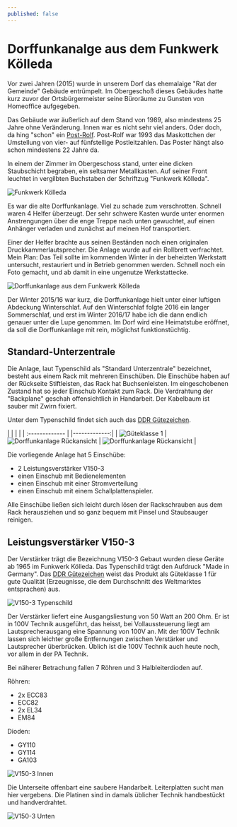 ```yaml
---
published: false
---
```

# Dorffunkanalge aus dem Funkwerk Kölleda
Vor zwei Jahren (2015) wurde in unserem Dorf das ehemalaige "Rat der Gemeinde" Gebäude entrümpelt. Im Obergeschoß dieses Gebäudes hatte kurz zuvor der Ortsbürgermeister seine Büroräume zu Gunsten von Homeoffice aufgegeben.

Das Gebäude war äußerlich auf dem Stand von 1989, also mindestens 25 Jahre ohne Veränderung. Innen war es nicht sehr viel anders. Oder doch, da hing "schon" ein [Post-Rolf](http://www.faz.net/aktuell/wirtschaft/netzwirtschaft/post-werbefigur-rolf-sein-codename-war-handy-12241524.html). Post-Rolf war 1993 das Maskottchen der Umstellung von vier- auf fünfstellige Postleitzahlen. Das Poster hängt also schon mindestens 22 Jahre da.

In einem der Zimmer im Obergeschoss stand, unter eine dicken Staubschicht begraben, ein seltsamer Metallkasten. Auf seiner Front leuchtet in vergilbten Buchstaben der Schriftzug "Funkwerk Kölleda".

![Funkwerk Kölleda](/images/funkwerkkoelleda.jpg)

Es war die alte Dorffunkanlage. Viel zu schade zum verschrotten. Schnell waren 4 Helfer überzeugt. Der sehr schwere Kasten wurde unter enormen Anstrengungen über die enge Treppe nach unten gewuchtet, auf einen Anhänger verladen und zunächst auf meinen Hof transportiert.

Einer der Helfer brachte aus seinen Beständen noch einen originalen Druckkammerlautsprecher. Die Anlage wurde auf ein Rollbrett verfrachtet. Mein Plan: Das Teil sollte im kommenden Winter in der beheizten Werkstatt untersucht, restauriert und in Betrieb genommen werden. Schnell noch ein Foto gemacht, und ab damit in eine ungenutze Werkstattecke.

![Dorffunkanlage aus dem Funkwerk Kölleda](/images/dorffunk1.jpg)

Der Winter 2015/16 war kurz, die Dorffunkanlage hielt unter einer luftigen Abdeckung Winterschlaf. Auf den Winterschlaf folgte 2016 ein langer Sommerschlaf, und erst im Winter 2016/17 habe ich die dann endlich genauer unter die Lupe genommen. Im Dorf wird eine Heimatstube eröffnet, da soll die Dorffunkanlage mit rein, möglichst funktionstüchtig.

## Standard-Unterzentrale

Die Anlage, laut Typenschild als "Standard Unterzentrale" bezeichnet, besteht aus einem Rack mit mehreren Einschüben. Die Einschübe haben auf der Rückseite Stiftleisten, das Rack hat Buchsenleisten. Im eingeschobenen Zustand hat so jeder Einschub Kontakt zum Rack. Die Verdrahtung der "Backplane" geschah offensichtlich in Handarbeit. Der Kabelbaum ist sauber mit Zwirn fixiert. 

Unter dem Typenschild findet sich auch das [DDR Gütezeichen](https://de.wikipedia.org/wiki/G%C3%BCtezeichen_%28DDR%29 ).

|       |        | |
| :------------- | |-------------:|
| ![Güteklasse 1](/images/gueteklasse.jpg) | ![Dorffunkanlage Rückansicht](/images/rack_rueckansicht.jpg)     | ![Dorffunkanlage Rückansicht](/images/verdrahtung.jpg) |

Die vorliegende Anlage hat 5 Einschübe:
- 2 Leistungsverstärker V150-3 
- einen Einschub mit Bedienelementen 
- einen Einschub mit einer Stromverteilung
- einen Einschub mit einem Schallplattenspieler.

Alle Einschübe ließen sich leicht durch lösen der Rackschrauben aus dem Rack herausziehen und so ganz bequem mit Pinsel und Staubsauger reinigen.

## Leistungsverstärker V150-3

Der Verstärker trägt die Bezeichnung V150-3 Gebaut wurden diese Geräte ab 1965 im Funkwerk Kölleda. Das Typenschild trägt den Aufdruck "Made in Germany". Das  [DDR Gütezeichen](https://de.wikipedia.org/wiki/G%C3%BCtezeichen_%28DDR%29 ) weist das Produkt als Güteklasse 1 für gute Qualität (Erzeugnisse, die dem Durchschnitt des Weltmarktes entsprachen) aus.

![V150-3 Typenschild](/images/v150_typenschild.jpg) 

Der Verstärker liefert eine Ausgangsliestung von 50 Watt an 200 Ohm. Er ist in 100V Technik ausgeführt, das heisst, bei Vollaussteuerung liegt am Lautsprecherausgang eine Spannung von 100V an. Mit der 100V Technik lassen sich leichter große Entfernungen zwischen Verstärker und Lautsprecher überbrücken. Üblich ist die 100V Technik auch heute noch, vor allem in der PA Technik.

Bei näherer Betrachung fallen 7 Röhren und 3 Halbleiterdioden auf.

Röhren:
- 2x ECC83
- ECC82
- 2x EL34
- EM84

Dioden:
- GY110
- GY114
- GA103

![V150-3 Innen](/images/v150_innen.jpg) 

Die Unterseite offenbart eine saubere Handarbeit. Leiterplatten sucht man hier vergebens. Die Platinen sind in damals üblicher Technik handbestückt und handverdrahtet.

![V150-3 Unten](/images/v150_unten.jpg) 